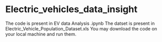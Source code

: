 # Electric_vehicles_data_insight
The code is present in EV data Analysis .ipynb
The datset is present in Electric_Vehicle_Population_Dataset.xls
You may download the code on your local machine and run them.
